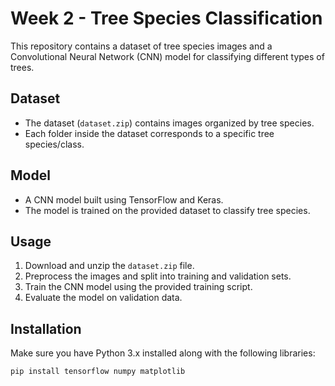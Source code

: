 # Week 2 - Tree Species Classification

This repository contains a dataset of tree species images and a Convolutional Neural Network (CNN) model for classifying different types of trees.

## Dataset

- The dataset (`dataset.zip`) contains images organized by tree species.
- Each folder inside the dataset corresponds to a specific tree species/class.

## Model

- A CNN model built using TensorFlow and Keras.
- The model is trained on the provided dataset to classify tree species.

## Usage

1. Download and unzip the `dataset.zip` file.
2. Preprocess the images and split into training and validation sets.
3. Train the CNN model using the provided training script.
4. Evaluate the model on validation data.

## Installation

Make sure you have Python 3.x installed along with the following libraries:

```bash
pip install tensorflow numpy matplotlib

